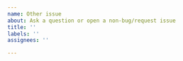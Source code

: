 ```yaml
---
name: Other issue
about: Ask a question or open a non-bug/request issue
title: ''
labels: ''
assignees: ''

---
```



